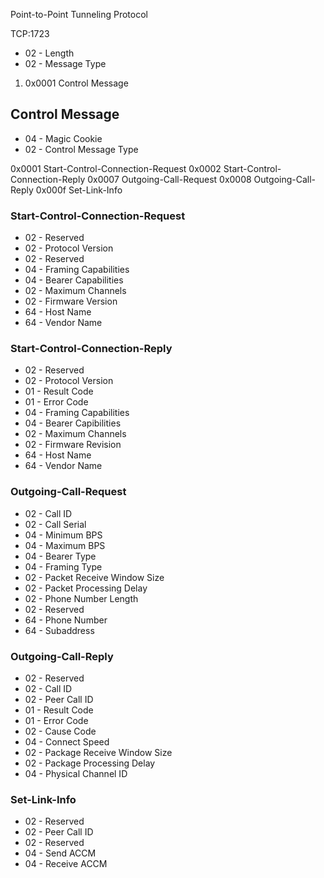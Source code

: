 Point-to-Point Tunneling Protocol

TCP:1723


* 02 - Length
* 02 - Message Type


1. 0x0001  Control Message


## Control Message

* 04 - Magic Cookie
* 02 - Control Message Type


0x0001 Start-Control-Connection-Request
0x0002 Start-Control-Connection-Reply
0x0007 Outgoing-Call-Request
0x0008 Outgoing-Call-Reply
0x000f Set-Link-Info


### Start-Control-Connection-Request

* 02 - Reserved
* 02 - Protocol Version
* 02 - Reserved
* 04 - Framing Capabilities
* 04 - Bearer Capabilities
* 02 - Maximum Channels
* 02 - Firmware Version
* 64 - Host Name
* 64 - Vendor Name

###  Start-Control-Connection-Reply

* 02 - Reserved
* 02 - Protocol Version
* 01 - Result Code
* 01 - Error Code
* 04 - Framing Capabilities
* 04 - Bearer Capibilities
* 02 - Maximum Channels
* 02 - Firmware Revision
* 64 - Host Name
* 64 - Vendor Name

### Outgoing-Call-Request

* 02 - Call ID
* 02 - Call Serial
* 04 - Minimum BPS
* 04 - Maximum BPS
* 04 - Bearer Type
* 04 - Framing Type
* 02 - Packet Receive Window Size
* 02 - Packet Processing Delay
* 02 - Phone Number Length
* 02 - Reserved
* 64 - Phone Number
* 64 - Subaddress

### Outgoing-Call-Reply

* 02 - Reserved
* 02 - Call ID
* 02 - Peer Call ID
* 01 - Result Code
* 01 - Error Code
* 02 - Cause Code
* 04 - Connect Speed
* 02 - Package Receive Window Size
* 02 - Package Processing Delay
* 04 - Physical Channel ID

### Set-Link-Info

* 02 - Reserved
* 02 - Peer Call ID
* 02 - Reserved
* 04 - Send ACCM
* 04 - Receive ACCM




